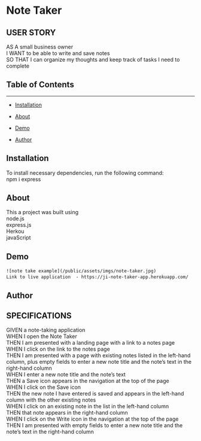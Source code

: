 # Note Taker

## USER STORY
AS A small business owner <br>
I WANT to be able to write and save notes <br>
SO THAT I can organize my thoughts and keep track of tasks I need to complete

## Table of Contents 
------

* [Installation](#installation)

* [About](#about)

* [Demo](#demo)

* [Author](#author)

## Installation

To install necessary dependencies, run the following command: <br> npm i express

## About
This a project was built using <br>
node.js <br>
express.js <br>
Herkou <br> 
javaScript

## Demo
    ![note take example](/public/assets/imgs/note-taker.jpg)
    Link to live application  - https://ji-note-taker-app.herokuapp.com/
## Author

## SPECIFICATIONS
GIVEN a note-taking application <br>
WHEN I open the Note Taker <br>
THEN I am presented with a landing page with a link to a notes page <br>
WHEN I click on the link to the notes page <br>
THEN I am presented with a page with existing notes listed in the left-hand column, plus empty fields to enter a new note title and the note’s text in the right-hand column <br>
WHEN I enter a new note title and the note’s text <br>
THEN a Save icon appears in the navigation at the top of the page <br>
WHEN I click on the Save icon <br>
THEN the new note I have entered is saved and appears in the left-hand column with the other existing notes <br>
WHEN I click on an existing note in the list in the left-hand column <br>
THEN that note appears in the right-hand column<br>
WHEN I click on the Write icon in the navigation at the top of the page <br>
THEN I am presented with empty fields to enter a new note title and the note’s text in the right-hand column

